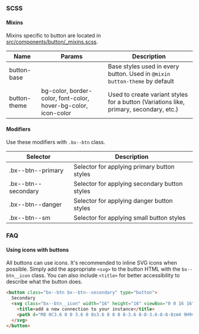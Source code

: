 ### SCSS

#### Mixins

Mixins specific to button are located in [src/components/button/_mixins.scss]().

| Name         | Params                                                         | Description                                                                            |
|--------------|----------------------------------------------------------------|----------------------------------------------------------------------------------------|
| button-base  |                                                                | Base styles used in every button. Used in `@mixin button-theme` by default             |
| button-theme | bg-color, border-color, font-color, hover-bg-color, icon-color | Used to create variant styles for a button (Variations like, primary, secondary, etc.) |


#### Modifiers

Use these modifiers with `.bx--btn` class.

| Selector            | Description                                   |
|---------------------|-----------------------------------------------|
| .bx--btn--primary   | Selector for applying primary button styles   |
| .bx--btn--secondary | Selector for applying secondary button styles |
| .bx--btn--danger    | Selector for applying danger button styles    |
| .bx--btn--sm        | Selector for applying small button styles     |


### FAQ

#### Using icons with buttons

All buttons can use icons. It's recommended to inline SVG icons when possible.
Simply add the appropriate `<svg>` to the button HTML with the `bx--btn__icon` class.
You can also include `<title>` for better accessibility to describe what the button does.

```html
<button class="bx--btn bx--btn--secondary" type="button">
  Secondary
  <svg class="bx--btn__icon" width="16" height="16" viewBox="0 0 16 16" fill-rule="evenodd">
    <title>add a new connection to your instance</title>
    <path d="M8 0C3.6 0 0 3.6 0 8s3.6 8 8 8 8-3.6 8-8-3.6-8-8-8zm4 9H9v3H7V9H4V7h3V4h2v3h3v2z"></path>
  </svg>
</button>
```
